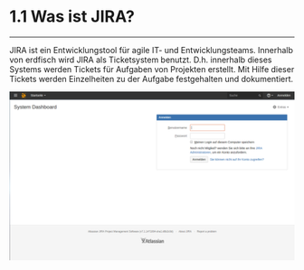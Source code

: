 # 1.1 Was ist JIRA?

---

JIRA ist ein Entwicklungstool für agile IT- und Entwicklungsteams. Innerhalb von erdfisch wird JIRA als Ticketsystem benutzt. D.h. innerhalb dieses Systems werden Tickets für Aufgaben von Projekten erstellt. Mit Hilfe dieser Tickets werden Einzelheiten zu der Aufgabe festgehalten und dokumentiert.

![](/assets/JIRA.png)

